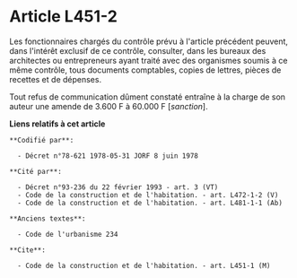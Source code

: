 # Article L451-2

Les fonctionnaires chargés du contrôle prévu à l'article précédent peuvent, dans l'intérêt exclusif de ce contrôle,
consulter, dans les bureaux des architectes ou entrepreneurs ayant traité avec des organismes soumis à ce même contrôle, tous
documents comptables, copies de lettres, pièces de recettes et de dépenses.

Tout refus de communication dûment constaté entraîne à la charge de son auteur une amende de 3.600 F à 60.000 F [*sanction*].

**Liens relatifs à cet article**

	**Codifié par**:

	  - Décret n°78-621 1978-05-31 JORF 8 juin 1978

	**Cité par**:

	  - Décret n°93-236 du 22 février 1993 - art. 3 (VT)
	  - Code de la construction et de l'habitation. - art. L472-1-2 (V)
	  - Code de la construction et de l'habitation. - art. L481-1-1 (Ab)

	**Anciens textes**:

	  - Code de l'urbanisme 234

	**Cite**:

	  - Code de la construction et de l'habitation. - art. L451-1 (M)
